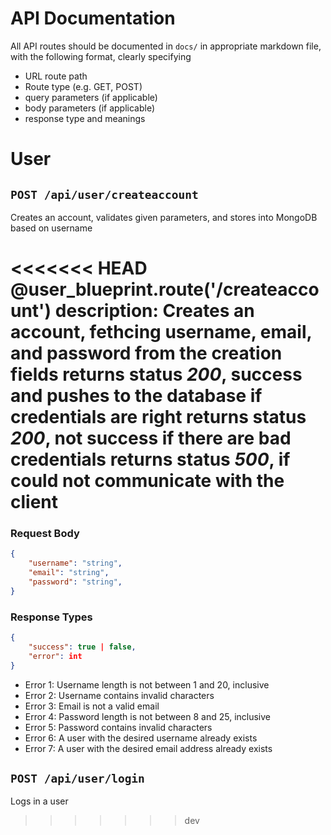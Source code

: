 # API Documentation

All API routes should be documented in `docs/` in appropriate markdown file, with the following format, clearly specifying
- URL route path
- Route type (e.g. GET, POST)
- query parameters (if applicable)
- body parameters (if applicable)
- response type and meanings

# User
## `POST /api/user/createaccount`

Creates an account, validates given parameters, and stores into MongoDB based on username

<<<<<<< HEAD
**@user_blueprint.route('/createaccount')**
**description**: Creates an account, fethcing username, email, and password from 
the creation fields
**returns** status *200*, success and pushes 
to the database if credentials are right
**returns** status *200*, not success if 
there are bad credentials
**returns** status *500*, if could not communicate with the client
=======
### Request Body
```json
{
    "username": "string",
    "email": "string",
    "password": "string",
}
```
### Response Types
```json
{
    "success": true | false,
    "error": int
}
```
- Error 1: Username length is not between 1 and 20, inclusive
- Error 2: Username contains invalid characters
- Error 3: Email is not a valid email
- Error 4: Password length is not between 8 and 25, inclusive
- Error 5: Password contains invalid characters
- Error 6: A user with the desired username already exists
- Error 7: A user with the desired email address already exists

## `POST /api/user/login`

Logs in a user
<!-- TODO: fill out rest -->
>>>>>>> dev
